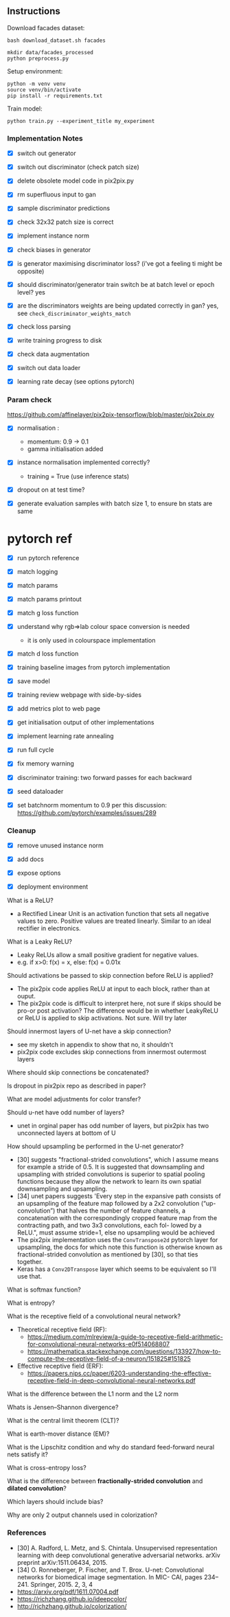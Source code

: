 
## Instructions

Download facades dataset:

```
bash download_dataset.sh facades
```
```
mkdir data/facades_processed
python preprocess.py
```

Setup environment:

```
python -m venv venv
source venv/bin/activate
pip install -r requirements.txt
```

Train model:

```
python train.py --experiment_title my_experiment
```


### Implementation Notes

- [x] switch out generator
- [x] switch out discriminator (check patch size)
- [x] delete obsolete model code in pix2pix.py
- [x] rm superfluous input to gan
- [x] sample discriminator predictions
- [x] check 32x32 patch size is correct
- [x] implement instance norm
- [x] check biases in generator
- [x] is generator maximising discriminator loss? (i've got a feeling ti might be opposite)
- [x] should discriminator/generator train switch be at batch level or epoch level? yes
- [x] are the discriminators weights are being updated correctly in gan? yes, see `check_discriminator_weights_match`
- [x] check loss parsing
- [x] write training progress to disk
- [x] check data augmentation
- [x] switch out data loader
- [x] learning rate decay (see options pytorch)


### Param check

https://github.com/affinelayer/pix2pix-tensorflow/blob/master/pix2pix.py

- [x] normalisation : 
    - momentum: 0.9 -> 0.1
    - gamma initialisation added   
- [x] instance normalisation implemented correctly?
    - training = True (use inference stats)
- [x] dropout on at test time?
- [x] generate evaluation samples with batch size 1, to ensure bn stats are same



# pytorch ref
- [x] run pytorch reference
- [x] match logging
- [x] match params
- [x] match params printout
- [x] match g loss function
- [x] understand why rgb=>lab colour space conversion is needed
    - it is only used in colourspace implementation
- [x] match d loss function
- [x] training baseline images from pytorch implementation
- [x] save model
- [x] training review webpage with side-by-sides 
- [x] add metrics plot to web page
- [x] get initialisation output of other implementations
- [x] implement learning rate annealing
- [x] run full cycle
- [x] fix memory warning
- [x] discriminator training: two forward passes for each backward
- [x] seed dataloader
- [x] set batchnorm momentum to 0.9 per this discussion: https://github.com/pytorch/examples/issues/289



### Cleanup
- [x] remove unused instance norm
- [x] add docs
- [x] expose options
- [x] deployment environment


What is a ReLU?

- a Rectified Linear Unit is an activation function that sets all negative values to zero. Positive values are treated linearly. Similar to an ideal rectifier in electronics. 

What is a Leaky ReLU?

- Leaky ReLUs allow a small positive gradient for negative values. 
- e.g. if x>0: f(x) = x, else: f(x) = 0.01x

Should activations be passed to skip connection before ReLU is applied?
- The pix2pix code applies ReLU at input to each block, rather than at ouput.
- The pix2pix code is difficult to interpret here, not sure if skips should be pro-or post activation? The difference would be in whether LeakyReLU or ReLU is applied to skip activations. Not sure. Will try later

Should innermost layers of U-net have a skip connection?
- see my sketch in appendix to show that no, it shouldn't 
- pix2pix code excludes skip connections from innermost outermost layers

Where should skip connections be concatenated?

Is dropout in pix2pix repo as described in paper?

What are model adjustments for color transfer?

Should u-net have odd number of layers?
- unet in orginal paper has odd number of layers, but pix2pix has two unconnected layers at bottom of U

How should upsampling be performed in the U-net generator?
- [30] suggests "fractional-strided convolutions", which I assume means for example a stride of 0.5. It is suggested that downsampling and upsampling with strided convolutions is superior to spatial pooling functions because they allow the network to learn its own spatial downsampling and upsampling.
- [34] unet papers suggests 'Every step in the expansive path consists of an upsampling of the feature map followed by a 2x2 convolution (“up-convolution”) that halves the number of feature channels, a concatenation with the correspondingly cropped feature map from the contracting path, and two 3x3 convolutions, each fol- lowed by a ReLU.", must assume stride=1, else no upsampling would be achieved
- The pix2pix implementation uses the `ConvTranspose2d` pytorch layer for upsampling, the docs for which note this function is otherwise known as fractional-strided convolution as mentioned by [30], so that ties together.
- Keras has a `Conv2DTranspose` layer which seems to be equivalent so I'll use that.

What is softmax function?

What is entropy?

What is the receptive field of a convolutional neural network?
- Theoretical receptive field (RF): 
    - https://medium.com/mlreview/a-guide-to-receptive-field-arithmetic-for-convolutional-neural-networks-e0f514068807
    - https://mathematica.stackexchange.com/questions/133927/how-to-compute-the-receptive-field-of-a-neuron/151825#151825
- Effective receptive field (ERF):
    - https://papers.nips.cc/paper/6203-understanding-the-effective-receptive-field-in-deep-convolutional-neural-networks.pdf

What is the difference between the L1 norm and the L2 norm

Whats is Jensen–Shannon divergence?

What is the central limit theorem (CLT)?

What is earth-mover distance (EM)?

What is the Lipschitz condition and why do standard feed-forward neural nets satisfy it?

What is cross-entropy loss?

What is the difference between **fractionally-strided convolution**  and **dilated convolution**? 

Which layers should include bias?

Why are only 2 output channels used in colorization?




### References

- [30] A. Radford, L. Metz, and S. Chintala. Unsupervised representation learning with deep convolutional generative adversarial networks. arXiv preprint arXiv:1511.06434, 2015.
- [34] O. Ronneberger, P. Fischer, and T. Brox. U-net: Convolutional networks for biomedical image segmentation. In MIC- CAI, pages 234–241. Springer, 2015. 2, 3, 4
- https://arxiv.org/pdf/1611.07004.pdf
- https://richzhang.github.io/ideepcolor/
- http://richzhang.github.io/colorization/



